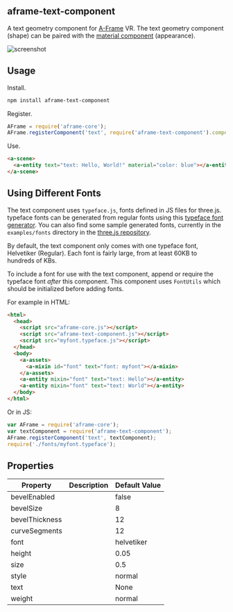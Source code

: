 ## aframe-text-component

A text geometry component for [A-Frame](https://aframe.io) VR. The text geometry
component (shape) can be paired with the [material component](https://aframe.io/docs/components/material.html) (appearance).

![screenshot](https://cloud.githubusercontent.com/assets/674727/11915616/59342aca-a663-11e5-9b6b-8a0b243fe5da.png)

## Usage

Install.

```bash
npm install aframe-text-component
```

Register.

```js
AFrame = require('aframe-core');
AFrame.registerComponent('text', require('aframe-text-component').component);
```

Use.

```html
<a-scene>
  <a-entity text="text: Hello, World!" material="color: blue"></a-entity>
</a-scene>
```

## Using Different Fonts

The text component uses `typeface.js`, fonts defined in JS files for three.js.
typeface fonts can be generated from regular fonts using this [typeface
font generator](http://gero3.github.io/facetype.js/). You can also find some
sample generated fonts, currently in the `examples/fonts` directory in the [three.js
repository](https://github.com/mrdoob/three.js).

By default, the text component only comes with one typeface font, Helvetiker
(Regular). Each font is fairly large, from at least 60KB to hundreds of KBs.

To include a font for use with the text component, append or require the
typeface font *after* this component. This component uses `FontUtils` which
should be initialized before adding fonts.

For example in HTML:

```html
<html>
  <head>
    <script src="aframe-core.js"></script>
    <script src="aframe-text-component.js"></script>
    <script src="myfont.typeface.js"></script>
  </head>
  <body>
    <a-assets>
      <a-mixin id="font" text="font: myfont"></a-mixin>
    </a-assets>
    <a-entity mixin="font" text="text: Hello"></a-entity>
    <a-entity mixin="font" text="text: World"></a-entity>
  </body>
</html>
```

Or in JS:

```js
var AFrame = require('aframe-core');
var textComponent = require('aframe-text-component');
AFrame.registerComponent('text', textComponent);
require('./fonts/myfont.typeface');
```

## Properties

| Property | Description | Default Value |
| -------- | ----------- | ------------- |
| bevelEnabled |             | false              |
| bevelSize |             | 8              |
| bevelThickness |             | 12              |
| curveSegments |             | 12              |
| font |             | helvetiker              |
| height |             | 0.05              |
| size |             | 0.5              |
| style |             | normal              |
| text |             | None              |
| weight |             | normal              |
